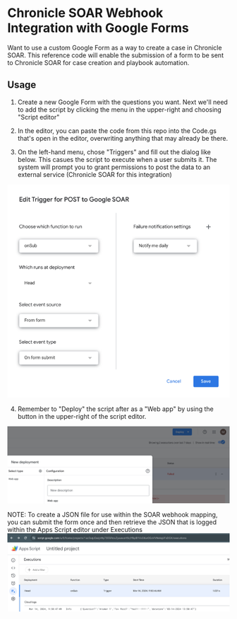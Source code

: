 # Chronicle SOAR Webhook Integration with Google Forms

Want to use a custom Google Form as a way to create a case in Chronicle SOAR. This reference code will enable the submission of a form to be sent to Chronicle SOAR for case creation and playbook automation.

## Usage

1) Create a new Google Form with the questions you want. Next we'll need to add the script by clicking the menu in the upper-right and choosing "Script editor"

2) In the editor, you can paste the code from this repo into the Code.gs that's open in the editor, overwriting anything that may already be there.
   
3) On the left-hand menu, chose "Triggers" and fill out the dialog like below. This casues the script to execute when a user submits it. The system will prompt you to grant permissions to post the data to an external service (Chronicle SOAR for this integration)

![Alt text](trigger-settings.png?raw=true)

4) Remember to "Deploy" the script after as a "Web app" by using the button in the upper-right of the script editor.

![Alt text](deployment-type.png?raw=true)


NOTE: To create a JSON file for use within the SOAR webhook mapping, you can submit the form once and then retrieve the JSON that is logged within the Apps Script editor under Executions
![Alt text](logging.png?raw=true)


